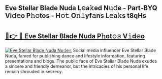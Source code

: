 ## Eve Stellar Blade Nuda L𝚎a𝚔ed N𝚞𝚍e - Part-BYQ Vi𝚍𝚎o P𝚑𝚘tos - H𝚘𝚝 O𝚗𝚕yf𝚊ns L𝚎a𝚔s t8qHs

# <h2><a href="http://kf13rqw.oniu.top/?m=Eve+Stellar+Blade+Nuda">🔗👉 🔴 Eve Stellar Blade Nuda P𝚑ot𝚘𝚜 V𝚒d𝚎o</a></h2>

[![Eve Stellar Blade Nuda Nu𝚍e𝚜](https://i.imgur.com/0qMVB7G.gif)](http://kf13rqw.oniu.top/?m=Eve+Stellar+Blade+Nuda)
Social media influencer Eve Stellar Blade Nuda, famed for publishing dance and lifestyle information, featuring presentations and blogs. The public face of Eve Stellar Blade Nuda exudes a sincere and friendly demeanor, but the intricacies of his personal life remain shrouded in secrecy.  
